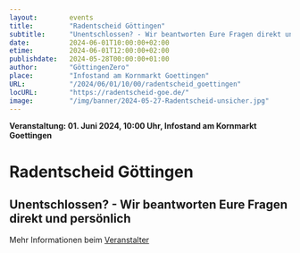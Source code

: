 ```yaml
---
layout:        events
title:         "Radentscheid Göttingen"
subtitle:      "Unentschlossen? - Wir beantworten Eure Fragen direkt und persönlich"
date:          2024-06-01T10:00:00+02:00
etime:         2024-06-01T12:00:00+02:00
publishdate:   2024-05-28T00:00:00+01:00
author:        "GöttingenZero"
place:         "Infostand am Kornmarkt Goettingen"
URL:           "/2024/06/01/10/00/radentscheid_goettingen"
locURL:        "https://radentscheid-goe.de/"
image:         "/img/banner/2024-05-27-Radentscheid-unsicher.jpg"
---
```


**Veranstaltung: 01. Juni 2024, 10:00 Uhr, Infostand am Kornmarkt Goettingen**

Radentscheid Göttingen
===========

Unentschlossen? - Wir beantworten Eure Fragen direkt und persönlich
-----------




Mehr Informationen beim [Veranstalter](https://radentscheid-goe.de/)
